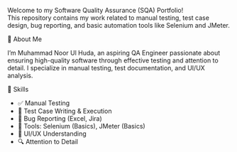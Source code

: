 Welcome to my Software Quality Assurance (SQA) Portfolio!  
This repository contains my work related to manual testing, test case design, bug reporting, and basic automation tools like Selenium and JMeter.

 📌 About Me

I’m Muhammad Noor Ul Huda, an aspiring QA Engineer passionate about ensuring high-quality software through effective testing and attention to detail. I specialize in manual testing, test documentation, and UI/UX analysis.

 🧠 Skills

- ✅ Manual Testing
- 📝 Test Case Writing & Execution
- 🐞 Bug Reporting (Excel, Jira)
- 🧰 Tools: Selenium (Basics), JMeter (Basics)
- 🎨 UI/UX Understanding
- 🔍 Attention to Detail
